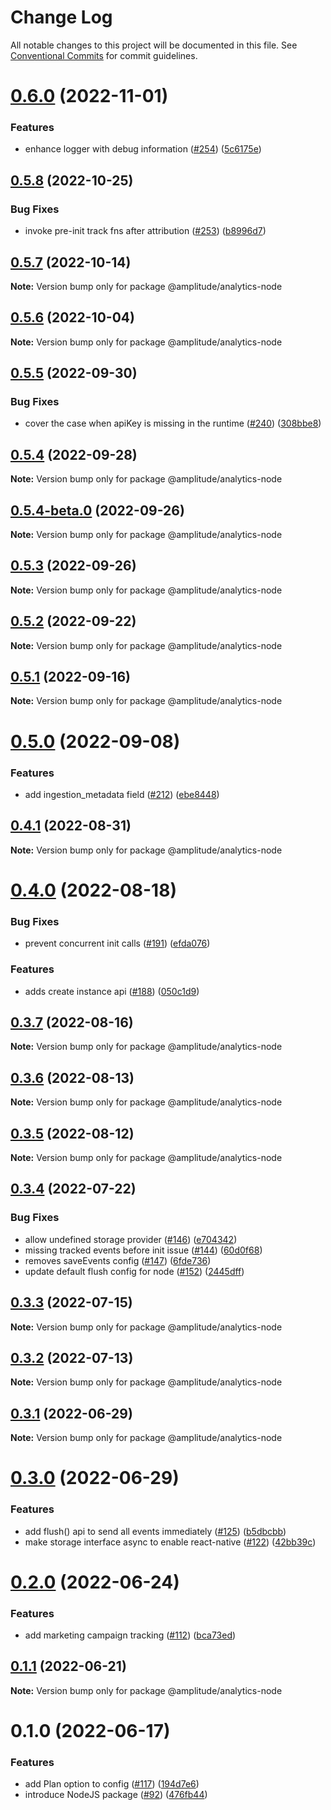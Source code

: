 # Change Log

All notable changes to this project will be documented in this file.
See [Conventional Commits](https://conventionalcommits.org) for commit guidelines.

# [0.6.0](https://github.com/amplitude/Amplitude-TypeScript/compare/@amplitude/analytics-node@0.5.8...@amplitude/analytics-node@0.6.0) (2022-11-01)


### Features

* enhance logger with debug information ([#254](https://github.com/amplitude/Amplitude-TypeScript/issues/254)) ([5c6175e](https://github.com/amplitude/Amplitude-TypeScript/commit/5c6175e9372cbeea264ddb34c6cc68148063d4f7))





## [0.5.8](https://github.com/amplitude/Amplitude-TypeScript/compare/@amplitude/analytics-node@0.5.7...@amplitude/analytics-node@0.5.8) (2022-10-25)


### Bug Fixes

* invoke pre-init track fns after attribution ([#253](https://github.com/amplitude/Amplitude-TypeScript/issues/253)) ([b8996d7](https://github.com/amplitude/Amplitude-TypeScript/commit/b8996d793f74d388c1a96e0cde5c0ac060c1e565))





## [0.5.7](https://github.com/amplitude/Amplitude-TypeScript/compare/@amplitude/analytics-node@0.5.6...@amplitude/analytics-node@0.5.7) (2022-10-14)

**Note:** Version bump only for package @amplitude/analytics-node





## [0.5.6](https://github.com/amplitude/Amplitude-TypeScript/compare/@amplitude/analytics-node@0.5.5...@amplitude/analytics-node@0.5.6) (2022-10-04)

**Note:** Version bump only for package @amplitude/analytics-node





## [0.5.5](https://github.com/amplitude/Amplitude-TypeScript/compare/@amplitude/analytics-node@0.5.4...@amplitude/analytics-node@0.5.5) (2022-09-30)


### Bug Fixes

* cover the case when apiKey is missing in the runtime ([#240](https://github.com/amplitude/Amplitude-TypeScript/issues/240)) ([308bbe8](https://github.com/amplitude/Amplitude-TypeScript/commit/308bbe8337cbab366a0ca255f2d665101f4781a0))





## [0.5.4](https://github.com/amplitude/Amplitude-TypeScript/compare/@amplitude/analytics-node@0.5.4-beta.0...@amplitude/analytics-node@0.5.4) (2022-09-28)

**Note:** Version bump only for package @amplitude/analytics-node





## [0.5.4-beta.0](https://github.com/amplitude/Amplitude-TypeScript/compare/@amplitude/analytics-node@0.5.3...@amplitude/analytics-node@0.5.4-beta.0) (2022-09-26)

**Note:** Version bump only for package @amplitude/analytics-node





## [0.5.3](https://github.com/amplitude/Amplitude-TypeScript/compare/@amplitude/analytics-node@0.5.2...@amplitude/analytics-node@0.5.3) (2022-09-26)

**Note:** Version bump only for package @amplitude/analytics-node





## [0.5.2](https://github.com/amplitude/Amplitude-TypeScript/compare/@amplitude/analytics-node@0.5.1...@amplitude/analytics-node@0.5.2) (2022-09-22)

**Note:** Version bump only for package @amplitude/analytics-node





## [0.5.1](https://github.com/amplitude/Amplitude-TypeScript/compare/@amplitude/analytics-node@0.5.0...@amplitude/analytics-node@0.5.1) (2022-09-16)

**Note:** Version bump only for package @amplitude/analytics-node





# [0.5.0](https://github.com/amplitude/Amplitude-TypeScript/compare/@amplitude/analytics-node@0.4.1...@amplitude/analytics-node@0.5.0) (2022-09-08)


### Features

* add ingestion_metadata field ([#212](https://github.com/amplitude/Amplitude-TypeScript/issues/212)) ([ebe8448](https://github.com/amplitude/Amplitude-TypeScript/commit/ebe8448b23609134f846e18da2e769158ca30bf1))





## [0.4.1](https://github.com/amplitude/Amplitude-TypeScript/compare/@amplitude/analytics-node@0.4.0...@amplitude/analytics-node@0.4.1) (2022-08-31)

**Note:** Version bump only for package @amplitude/analytics-node





# [0.4.0](https://github.com/amplitude/Amplitude-TypeScript/compare/@amplitude/analytics-node@0.3.7...@amplitude/analytics-node@0.4.0) (2022-08-18)


### Bug Fixes

* prevent concurrent init calls ([#191](https://github.com/amplitude/Amplitude-TypeScript/issues/191)) ([efda076](https://github.com/amplitude/Amplitude-TypeScript/commit/efda0760f4f1e92e47a3150985e18efcc3b108d9))


### Features

* adds create instance api ([#188](https://github.com/amplitude/Amplitude-TypeScript/issues/188)) ([050c1d9](https://github.com/amplitude/Amplitude-TypeScript/commit/050c1d96cedbc9e68aedf6fd55e85d2d3dc2fee4))





## [0.3.7](https://github.com/amplitude/Amplitude-TypeScript/compare/@amplitude/analytics-node@0.3.6...@amplitude/analytics-node@0.3.7) (2022-08-16)

**Note:** Version bump only for package @amplitude/analytics-node





## [0.3.6](https://github.com/amplitude/Amplitude-TypeScript/compare/@amplitude/analytics-node@0.3.5...@amplitude/analytics-node@0.3.6) (2022-08-13)

**Note:** Version bump only for package @amplitude/analytics-node





## [0.3.5](https://github.com/amplitude/Amplitude-TypeScript/compare/@amplitude/analytics-node@0.3.4...@amplitude/analytics-node@0.3.5) (2022-08-12)

**Note:** Version bump only for package @amplitude/analytics-node





## [0.3.4](https://github.com/amplitude/Amplitude-TypeScript/compare/@amplitude/analytics-node@0.3.3...@amplitude/analytics-node@0.3.4) (2022-07-22)


### Bug Fixes

* allow undefined storage provider ([#146](https://github.com/amplitude/Amplitude-TypeScript/issues/146)) ([e704342](https://github.com/amplitude/Amplitude-TypeScript/commit/e704342761c8ad7de3921ba21901ef8d3a768188))
* missing tracked events before init issue ([#144](https://github.com/amplitude/Amplitude-TypeScript/issues/144)) ([60d0f68](https://github.com/amplitude/Amplitude-TypeScript/commit/60d0f6848087f7b8fc3c870d55489a238e841b26))
* removes saveEvents config ([#147](https://github.com/amplitude/Amplitude-TypeScript/issues/147)) ([6fde736](https://github.com/amplitude/Amplitude-TypeScript/commit/6fde736ca8a865462522082a8085673756dbcc7d))
* update default flush config for node ([#152](https://github.com/amplitude/Amplitude-TypeScript/issues/152)) ([2445dff](https://github.com/amplitude/Amplitude-TypeScript/commit/2445dff0842e7e0a2b7ee767ab926b5a93348214))





## [0.3.3](https://github.com/amplitude/Amplitude-TypeScript/compare/@amplitude/analytics-node@0.3.2...@amplitude/analytics-node@0.3.3) (2022-07-15)

**Note:** Version bump only for package @amplitude/analytics-node





## [0.3.2](https://github.com/amplitude/Amplitude-TypeScript/compare/@amplitude/analytics-node@0.3.1...@amplitude/analytics-node@0.3.2) (2022-07-13)

**Note:** Version bump only for package @amplitude/analytics-node





## [0.3.1](https://github.com/amplitude/Amplitude-TypeScript/compare/@amplitude/analytics-node@0.3.0...@amplitude/analytics-node@0.3.1) (2022-06-29)

**Note:** Version bump only for package @amplitude/analytics-node





# [0.3.0](https://github.com/amplitude/Amplitude-TypeScript/compare/@amplitude/analytics-node@0.2.0...@amplitude/analytics-node@0.3.0) (2022-06-29)


### Features

* add flush() api to send all events immediately ([#125](https://github.com/amplitude/Amplitude-TypeScript/issues/125)) ([b5dbcbb](https://github.com/amplitude/Amplitude-TypeScript/commit/b5dbcbb803c76ee5ade7ea85f76fbea50d8bab49))
* make storage interface async to enable react-native ([#122](https://github.com/amplitude/Amplitude-TypeScript/issues/122)) ([42bb39c](https://github.com/amplitude/Amplitude-TypeScript/commit/42bb39c967db015d5899487618d066f3540c9f18))





# [0.2.0](https://github.com/amplitude/Amplitude-TypeScript/compare/@amplitude/analytics-node@0.1.1...@amplitude/analytics-node@0.2.0) (2022-06-24)


### Features

* add marketing campaign tracking ([#112](https://github.com/amplitude/Amplitude-TypeScript/issues/112)) ([bca73ed](https://github.com/amplitude/Amplitude-TypeScript/commit/bca73ede308ecb1663986a99600657732969d60c))





## [0.1.1](https://github.com/amplitude/Amplitude-TypeScript/compare/@amplitude/analytics-node@0.1.0...@amplitude/analytics-node@0.1.1) (2022-06-21)

**Note:** Version bump only for package @amplitude/analytics-node





# 0.1.0 (2022-06-17)


### Features

* add Plan option to config ([#117](https://github.com/amplitude/Amplitude-TypeScript/issues/117)) ([194d7e6](https://github.com/amplitude/Amplitude-TypeScript/commit/194d7e66af0209cb8155cf6aa0b05a5dcb170f9d))
* introduce NodeJS package ([#92](https://github.com/amplitude/Amplitude-TypeScript/issues/92)) ([476fb44](https://github.com/amplitude/Amplitude-TypeScript/commit/476fb44efcf2dfcd84af6f0ef45e141ad87dac43))

